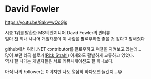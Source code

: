 # David Fowler

https://youtu.be/8akvvwQoGjs

시총 1위를 탈환한 MS의 엔지니어 David Fowler의 인터뷰  
얼마 전 회사 시니어 개발자분이 이 사람을 팔로우하면 좋을 것 같다고 말해줬다.  

github에서 여러 .NET contributor를 팔로우하고 며칠을 지켜보고 있는데...  
많이 보던 외국 블로거([Rick Strahl](https://github.com/RickStrahl)) 아재와도 활발하게 교류하고 있었다.  
역시 잘 나가는 개발자들은 서로 커뮤니케이션도 잘 하나보다.  

아직 나의 Follower는 0 이지만 나도 열심히 하다보면 늘겠지...😂